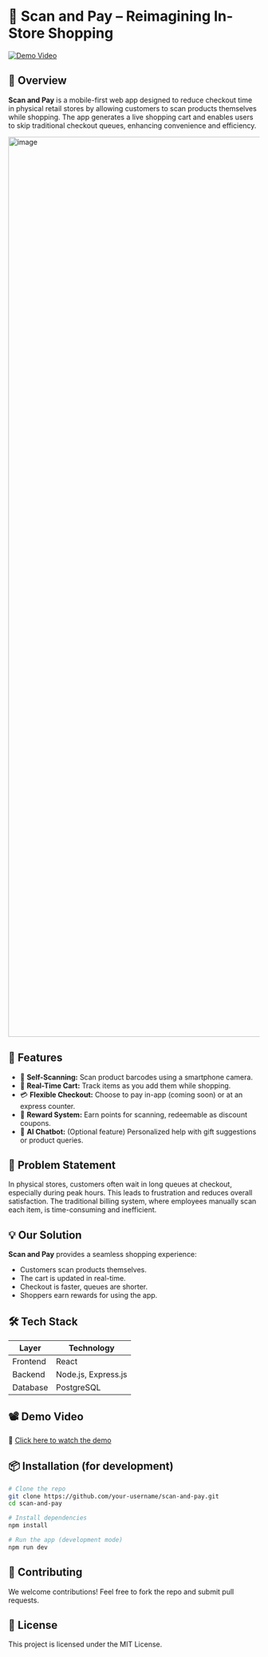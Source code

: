 # 🛒 Scan and Pay – Reimagining In-Store Shopping

[![Demo Video](https://img.shields.io/badge/Watch-Demo%20Video-blue?style=for-the-badge&logo=youtube)](https://your-youtube-link-here)

## 📌 Overview

**Scan and Pay** is a mobile-first web app designed to reduce checkout time in physical retail stores by allowing customers to scan products themselves while shopping. The app generates a live shopping cart and enables users to skip traditional checkout queues, enhancing convenience and efficiency.

<img width="2647" height="1800" alt="image" src="https://github.com/user-attachments/assets/af2fdf10-4edc-4d43-ba39-a210e3b08aef" />


## 🚀 Features

- 📱 **Self-Scanning:** Scan product barcodes using a smartphone camera.
- 🧾 **Real-Time Cart:** Track items as you add them while shopping.
- 💳 **Flexible Checkout:** Choose to pay in-app (coming soon) or at an express counter.
- 🎯 **Reward System:** Earn points for scanning, redeemable as discount coupons.
- 🤖 **AI Chatbot:** (Optional feature) Personalized help with gift suggestions or product queries.

## 🧠 Problem Statement

In physical stores, customers often wait in long queues at checkout, especially during peak hours. This leads to frustration and reduces overall satisfaction. The traditional billing system, where employees manually scan each item, is time-consuming and inefficient.

## 💡 Our Solution

**Scan and Pay** provides a seamless shopping experience:
- Customers scan products themselves.
- The cart is updated in real-time.
- Checkout is faster, queues are shorter.
- Shoppers earn rewards for using the app.

## 🛠 Tech Stack

| Layer       | Technology            |
|-------------|------------------------|
| Frontend    | React |
| Backend     | Node.js, Express.js    |
| Database    | PostgreSQL                |

## 📽 Demo Video

🎥 [Click here to watch the demo](https://youtu.be/3fHVyUyn9b0)

## 📦 Installation (for development)

```bash
# Clone the repo
git clone https://github.com/your-username/scan-and-pay.git
cd scan-and-pay

# Install dependencies
npm install

# Run the app (development mode)
npm run dev
```

## 🤝 Contributing
We welcome contributions! Feel free to fork the repo and submit pull requests.

## 📄 License
This project is licensed under the MIT License.
